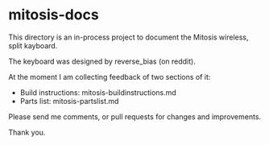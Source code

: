 # mitosis-docs

This directory is an in-process project to document the Mitosis wireless, split kayboard.

The keyboard was designed by reverse_bias (on reddit).

At the moment I am collecting feedback of two sections of it:
 * Build instructions: mitosis-buildinstructions.md
 * Parts list: mitosis-partslist.md
 
 Please send me comments, or pull requests for changes and improvements.
 
 Thank you.
 